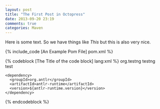 ```yaml
---
layout: post
title: "The First Post in Octopress"
date: 2013-09-20 23:19
comments: true
categories: Maven
---
```

Here is some text. So we have things like *This* but this is also very nice.

{% include_code [An Example Pom File] pom.xml %}

{% codeblock [The Title of the code block] lang:xml %}
  <dependencies>
    <dependency>
      <groupId>org.testng</groupId>
      <artifactId>testng</artifactId>
      <scope>test</scope>
    </dependency>

    <dependency>
      <groupId>org.antlr</groupId>
      <artifactId>antlr-runtime</artifactId>
      <version>${antlr-runtime.version}</version>
    </dependency>
  </dependencies>
{% endcodeblock %}


